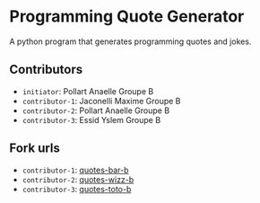 # Programming Quote Generator

A python program that generates programming quotes and jokes.

## Contributors
- `initiator`: Pollart Anaelle Groupe B
- `contributor-1`: Jaconelli Maxime Groupe B
- `contributor-2`: Pollart Anaelle Groupe B 
- `contributor-3`: Essid Yslem Groupe B 

## Fork urls
- `contributor-1`: [quotes-bar-b](url-1)
- `contributor-2`: [quotes-wizz-b](url-2)
- `contributor-3`: [quotes-toto-b](url-3)
